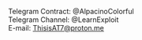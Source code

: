 Telegram Contract: @AlpacinoColorful<br>
Telegram Channel: @LearnExploit<br>
E-mail: ThisisAT7@proton.me
